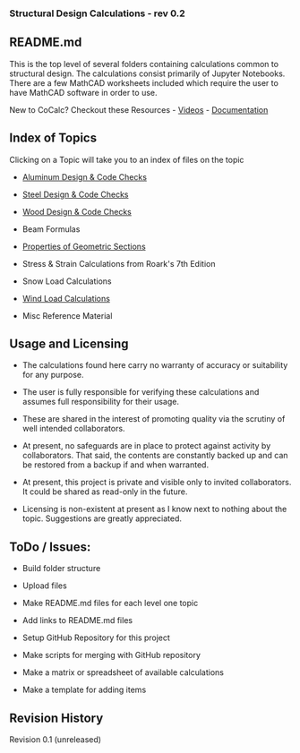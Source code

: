 ### Structural Design Calculations - rev 0.2
## README.md

This is the top level of several folders containing calculations common to
structural design. The calculations consist primarily of Jupyter Notebooks.
There are a few MathCAD worksheets included which require the user to have
MathCAD software in order to use.


New to CoCalc? Checkout these Resources -
[Videos](https://github.com/sagemathinc/cocalc/wiki/TalksAndVideos) -
[Documentation](https://cocalc.com/help?session=default)

## Index of Topics

Clicking on a Topic will take you to an index of files on the topic

-   [Aluminum Design & Code Checks](./Aluminum/README.md)

-   [Steel Design & Code Checks](./Steel/README.md)

-   [Wood Design & Code Checks](./Wood/README.md)

-   Beam Formulas  
    

-   [Properties of Geometric
    Sections](./Properties_of_Geometric_Sections/README.md)

-   Stress & Strain Calculations from Roark's 7th Edition

-   Snow Load Calculations

-   [Wind Load Calculations](./Wind/README.md)

-   Misc Reference Material

Usage and Licensing
-------------------

-   The calculations found here carry no warranty of accuracy or suitability for
    any purpose.

-   The user is fully responsible for verifying these calculations and assumes
    full responsibility for their usage.

-   These are shared in the interest of promoting quality via the scrutiny of
    well intended collaborators.

-   At present, no safeguards are in place to protect against activity by
    collaborators. That said, the contents are constantly backed up and can be
    restored from a backup if and when warranted.

-   At present, this project is private and visible only to invited
    collaborators. It could be shared as read-only in the future.

-   Licensing is non-existent at present as I know next to nothing about the
    topic. Suggestions are greatly appreciated.

ToDo / Issues:
--------------

-   Build folder structure

-   Upload files

-   Make README.md files for each level one topic

-   Add links to README.md files

-   Setup GitHub Repository for this project

-   Make scripts for merging with GitHub repository

-   Make a matrix or spreadsheet of available calculations

-   Make a template for adding items

Revision History
----------------

Revision 0.1 (unreleased)
